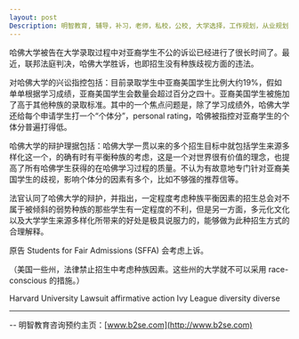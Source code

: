 ```yaml
---
layout: post
Description: 明智教育, 辅导，补习，老师，私校，公校, 大学选择，工作规划，从业规划，天才儿童是浮云，澳洲学生挫折教育，儿童空间推理，空间理解能力， Universities Selection, Career Education, Career Advisors, Guidance, Private Schools, Selective Schools, Writing tutoring, Interviews tutoring, Resume Writing, Spatial skills, Failures help gifted children, The International Baccalaureate (IB), Victoria Melbourne Selective High Schools Entrance Exam post exam discussions
---
```


哈佛大学被告在大学录取过程中对亚裔学生不公的诉讼已经进行了很长时间了。最近，联邦法庭判决，哈佛大学胜诉，也即招生没有种族歧视方面的违法。

对哈佛大学的兴讼指控包括：目前录取学生中亚裔美国学生比例大约19%，假如单单根据学习成绩，亚裔美国学生会数量会超过百分之四十。亚裔美国学生被施加了高于其他种族的录取标准。其中的一个焦点问题是，除了学习成绩外，哈佛大学还给每个申请学生打一个“个体分”，personal rating，哈佛被指控对亚裔学生的个体分普遍打得低。

哈佛大学的辩护理据包括：哈佛大学一贯以来的多个招生目标中就包括学生来源多样化这一个，的确有时有平衡种族的考虑，这是一个对世界很有价值的理念，也提高了所有哈佛学生获得的在哈佛学习过程的质量。不认为有故意地专门针对亚裔美国学生的歧视，影响个体分的因素有多个，比如不够强的推荐信等。

法官认同了哈佛大学的辩护，并指出，一定程度考虑种族平衡因素的招生总会对不属于被倾斜的弱势种族的那些学生有一定程度的不利，但是另一方面，多元化文化以及大学学生来源多样化所带来的好处是极具说服力的，能够做为此种招生方式的合理解释。

原告 Students for Fair Admissions (SFFA) 会考虑上诉。

（美国一些州，法律禁止招生中考虑种族因素。这些州的大学就不可以采用 race-conscious 的措施。）

Harvard University Lawsuit affirmative action Ivy League diversity diverse 
	
--------
-- 明智教育咨询预约主页：[www.b2se.com](http://www.b2se.com)

